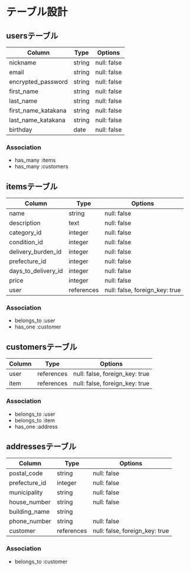 # テーブル設計

## usersテーブル

| Column              | Type      | Options     |
| ------------------- | --------- | ----------- |
| nickname            | string    | null: false |
| email               | string    | null: false |
| encrypted_password  | string    | null: false |
| first_name          | string    | null: false |
| last_name           | string    | null: false |
| first_name_katakana | string    | null: false |
| last_name_katakana  | string    | null: false |
| birthday            | date      | null: false |

### Association

- has_many :items
- has_many :customers

## itemsテーブル

| Column              | Type       | Options                        |
| ------------------- | ---------- | ------------------------------ |
| name                | string     | null: false                    |
| description         | text       | null: false                    |
| category_id         | integer    | null: false                    |
| condition_id        | integer    | null: false                    |
| delivery_burden_id  | integer    | null: false                    |
| prefecture_id       | integer    | null: false                    |
| days_to_delivery_id | integer    | null: false                    |
| price               | integer    | null: false                    |
| user                | references | null: false, foreign_key: true |

### Association

- belongs_to :user
- has_one :customer

## customersテーブル

| Column | Type       | Options                        |
| ------ | ---------- | ------------------------------ |
| user   | references | null: false, foreign_key: true |
| item   | references | null: false, foreign_key: true |

### Association

- belongs_to :user
- belongs_to :item
- has_one :address

## addressesテーブル

| Column        | Type       | Options                        |
| ------------- | ---------- | ------------------------------ |
| postal_code   | string     | null: false                    |
| prefecture_id | integer    | null: false                    |
| municipality  | string     | null: false                    |
| house_number  | string     | null: false                    |
| building_name | string     |                                |
| phone_number  | string     | null: false                    |
| customer      | references | null: false, foreign_key: true |

### Association

- belongs_to :customer